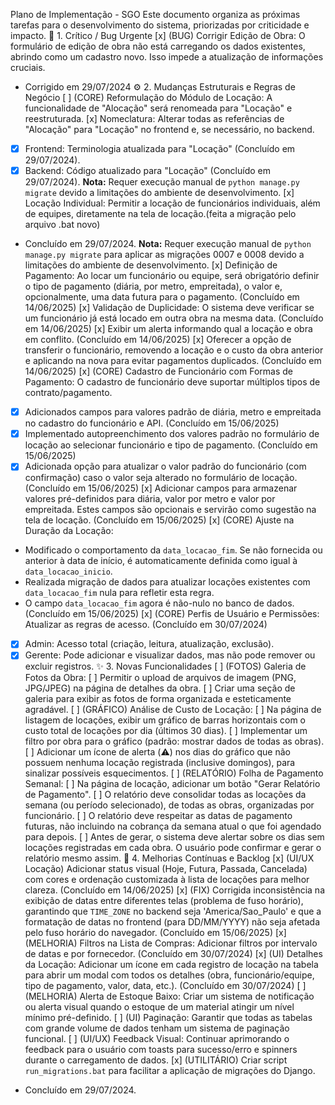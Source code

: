Plano de Implementação - SGO
Este documento organiza as próximas tarefas para o desenvolvimento do sistema, priorizadas por criticidade e impacto.
🎯 1. Crítico / Bug Urgente
[x] (BUG) Corrigir Edição de Obra: O formulário de edição de obra não está carregando os dados existentes, abrindo como um cadastro novo. Isso impede a atualização de informações cruciais.
  - Corrigido em 29/07/2024
⚙️ 2. Mudanças Estruturais e Regras de Negócio
[ ] (CORE) Reformulação do Módulo de Locação: A funcionalidade de "Alocação" será renomeada para "Locação" e reestruturada.
[x] Nomeclatura: Alterar todas as referências de "Alocação" para "Locação" no frontend e, se necessário, no backend.
  - [x] Frontend: Terminologia atualizada para "Locação" (Concluído em 29/07/2024).
  - [x] Backend: Código atualizado para "Locação" (Concluído em 29/07/2024). **Nota:** Requer execução manual de `python manage.py migrate` devido a limitações do ambiente de desenvolvimento.
[x] Locação Individual: Permitir a locação de funcionários individuais, além de equipes, diretamente na tela de locação.(feita a migração pelo arquivo .bat novo)
  - Concluído em 29/07/2024. **Nota:** Requer execução manual de `python manage.py migrate` para aplicar as migrações 0007 e 0008 devido a limitações do ambiente de desenvolvimento.
[x] Definição de Pagamento: Ao locar um funcionário ou equipe, será obrigatório definir o tipo de pagamento (diária, por metro, empreitada), o valor e, opcionalmente, uma data futura para o pagamento. (Concluído em 14/06/2025)
[x] Validação de Duplicidade: O sistema deve verificar se um funcionário já está locado em outra obra na mesma data. (Concluído em 14/06/2025)
[x] Exibir um alerta informando qual a locação e obra em conflito. (Concluído em 14/06/2025)
[x] Oferecer a opção de transferir o funcionário, removendo a locação e o custo da obra anterior e aplicando na nova para evitar pagamentos duplicados. (Concluído em 14/06/2025)
[x] (CORE) Cadastro de Funcionário com Formas de Pagamento: O cadastro de funcionário deve suportar múltiplos tipos de contrato/pagamento.
  - [x] Adicionados campos para valores padrão de diária, metro e empreitada no cadastro do funcionário e API. (Concluído em 15/06/2025)
  - [x] Implementado autopreenchimento dos valores padrão no formulário de locação ao selecionar funcionário e tipo de pagamento. (Concluído em 15/06/2025)
  - [x] Adicionada opção para atualizar o valor padrão do funcionário (com confirmação) caso o valor seja alterado no formulário de locação. (Concluído em 15/06/2025)
[x] Adicionar campos para armazenar valores pré-definidos para diária, valor por metro e valor por empreitada. Estes campos são opcionais e servirão como sugestão na tela de locação. (Concluído em 15/06/2025)
[x] (CORE) Ajuste na Duração da Locação:
  - Modificado o comportamento da `data_locacao_fim`. Se não fornecida ou anterior à data de início, é automaticamente definida como igual à `data_locacao_inicio`.
  - Realizada migração de dados para atualizar locações existentes com `data_locacao_fim` nula para refletir esta regra.
  - O campo `data_locacao_fim` agora é não-nulo no banco de dados. (Concluído em 15/06/2025)
[x] (CORE) Perfis de Usuário e Permissões: Atualizar as regras de acesso. (Concluído em 30/07/2024)
  - [x] Admin: Acesso total (criação, leitura, atualização, exclusão).
  - [x] Gerente: Pode adicionar e visualizar dados, mas não pode remover ou excluir registros.
✨ 3. Novas Funcionalidades
[ ] (FOTOS) Galeria de Fotos da Obra:
[ ] Permitir o upload de arquivos de imagem (PNG, JPG/JPEG) na página de detalhes da obra.
[ ] Criar uma seção de galeria para exibir as fotos de forma organizada e esteticamente agradável.
[ ] (GRÁFICO) Análise de Custo de Locação:
[ ] Na página de listagem de locações, exibir um gráfico de barras horizontais com o custo total de locações por dia (últimos 30 dias).
[ ] Implementar um filtro por obra para o gráfico (padrão: mostrar dados de todas as obras).
[ ] Adicionar um ícone de alerta (⚠️) nos dias do gráfico que não possuem nenhuma locação registrada (inclusive domingos), para sinalizar possíveis esquecimentos.
[ ] (RELATÓRIO) Folha de Pagamento Semanal:
[ ] Na página de locação, adicionar um botão "Gerar Relatório de Pagamento".
[ ] O relatório deve consolidar todas as locações da semana (ou período selecionado), de todas as obras, organizadas por funcionário.
[ ] O relatório deve respeitar as datas de pagamento futuras, não incluindo na cobrança da semana atual o que foi agendado para depois.
[ ] Antes de gerar, o sistema deve alertar sobre os dias sem locações registradas em cada obra. O usuário pode confirmar e gerar o relatório mesmo assim.
🚀 4. Melhorias Contínuas e Backlog
[x] (UI/UX Locação) Adicionar status visual (Hoje, Futura, Passada, Cancelada) com cores e ordenação customizada à lista de locações para melhor clareza. (Concluído em 14/06/2025)
[x] (FIX) Corrigida inconsistência na exibição de datas entre diferentes telas (problema de fuso horário), garantindo que `TIME_ZONE` no backend seja 'America/Sao_Paulo' e que a formatação de datas no frontend (para DD/MM/YYYY) não seja afetada pelo fuso horário do navegador. (Concluído em 15/06/2025)
[x] (MELHORIA) Filtros na Lista de Compras: Adicionar filtros por intervalo de datas e por fornecedor. (Concluído em 30/07/2024)
[x] (UI) Detalhes da Locação: Adicionar um ícone em cada registro de locação na tabela para abrir um modal com todos os detalhes (obra, funcionário/equipe, tipo de pagamento, valor, data, etc.). (Concluído em 30/07/2024)
[ ] (MELHORIA) Alerta de Estoque Baixo: Criar um sistema de notificação ou alerta visual quando o estoque de um material atingir um nível mínimo pré-definido.
[ ] (UI) Paginação: Garantir que todas as tabelas com grande volume de dados tenham um sistema de paginação funcional.
[ ] (UI/UX) Feedback Visual: Continuar aprimorando o feedback para o usuário com toasts para sucesso/erro e spinners durante o carregamento de dados.
[x] (UTILITÁRIO) Criar script `run_migrations.bat` para facilitar a aplicação de migrações do Django.
  - Concluído em 29/07/2024.
